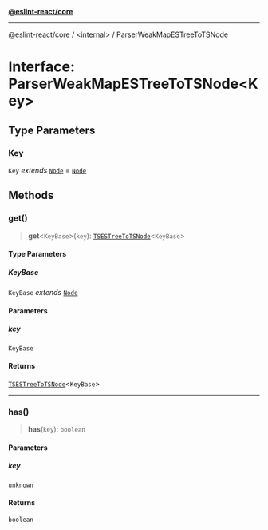 [**@eslint-react/core**](../../README.md)

***

[@eslint-react/core](../../README.md) / [\<internal\>](../README.md) / ParserWeakMapESTreeToTSNode

# Interface: ParserWeakMapESTreeToTSNode\<Key\>

## Type Parameters

### Key

`Key` *extends* [`Node`](../type-aliases/Node.md) = [`Node`](../type-aliases/Node.md)

## Methods

### get()

> **get**\<`KeyBase`\>(`key`): [`TSESTreeToTSNode`](../type-aliases/TSESTreeToTSNode.md)\<`KeyBase`\>

#### Type Parameters

##### KeyBase

`KeyBase` *extends* [`Node`](../type-aliases/Node.md)

#### Parameters

##### key

`KeyBase`

#### Returns

[`TSESTreeToTSNode`](../type-aliases/TSESTreeToTSNode.md)\<`KeyBase`\>

***

### has()

> **has**(`key`): `boolean`

#### Parameters

##### key

`unknown`

#### Returns

`boolean`
